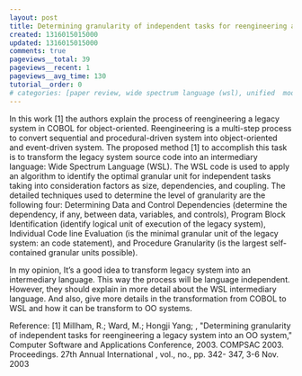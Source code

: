 ```yaml
---
layout: post
title: Determining granularity of independent tasks for reengineering a legacy system into an OO system - Paper Review
created: 1316015015000
updated: 1316015015000
comments: true
pageviews__total: 39
pageviews__recent: 1
pageviews__avg_time: 130
tutorial__order: 0
# categories: [paper review, wide spectrum language (wsl), unified  modelling language (uml), reverse engineering, cobol  legacy systems, reengineering]
---
```

In this work [1] the authors explain the process of reengineering a legacy system in COBOL for object-oriented. Reengineering is a multi-step process to convert sequential and procedural-driven system into object-oriented and event-driven system. The proposed method [1] to accomplish this task is to transform the legacy system source code into an intermediary language: Wide Spectrum Language (WSL). The WSL code is used to apply an algorithm to identify the optimal granular unit for independent tasks taking into consideration factors as size, dependencies, and coupling. The detailed techniques used to determine the level of granularity are the following four: Determining Data and Control Dependencies (determine the dependency, if any, between data, variables, and controls), Program Block Identification (identify logical unit of execution of the legacy system), Individual Code line Evaluation (is the minimal granular unit of the legacy system: an code statement), and Procedure Granularity (is the largest self-contained granular units possible).
<!--More-->

In my opinion, It’s a good idea to transform legacy system into an intermediary language. This way the process will be language independent. However, they should explain in more detail about the WSL intermediary language. And also, give more details in the transformation from COBOL to WSL and how it can be transform to OO systems.

Reference:
[1] Millham, R.; Ward, M.; Hongji Yang; , "Determining granularity of independent tasks for reengineering a legacy system into an OO system," Computer Software and Applications Conference, 2003. COMPSAC 2003. Proceedings. 27th Annual International , vol., no., pp. 342- 347, 3-6 Nov. 2003
